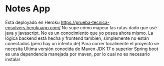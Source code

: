 # Notes App
Está deployado en Heroku https://prueba-tecnica-ensolvers.herokuapp.com/
No supe cómo mapear las rutas dado que usé java y javascript. No es un conocimiento que yo posea ahora mismo.
La lógica backend está hecha y frontend tambien, simplemente no están conectados (pero hay un intento de)
Para correr localmente el proyecto se necesita
Ultima versión conocida de Maven
JDK 17 o superior
Spring boot es una dependencia manejada por maven, por lo cual no es necesario instalar